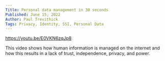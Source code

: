 ```yaml
---
Title: Personal data management in 30 seconds
Published: June 15, 2022
Author: Paul Trevithick
Tags: Privacy, Identity, SSI, Personal Data
---
```


https://youtu.be/E0VKN6zqJp8

This video shows how human information is managed on the internet and how this results in a lack of trust, independence, privacy, and power.